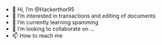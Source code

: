 - 👋 Hi, I’m @Hackerthor95
- 👀 I’m interested in transactions and editing of documents 
- 🌱 I’m currently learning spamming 
- 💞️ I’m looking to collaborate on ...
- 📫 How to reach me 

<!---
Hackerthor95/Hackerthor95 is a ✨ special ✨ repository because its `README.md` (this file) appears on your GitHub profile.
You can click the Preview link to take a look at your changes.
--->
